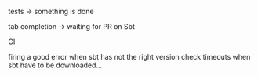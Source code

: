 
tests -> something is done

tab completion -> waiting for PR on Sbt

CI

firing a good error when sbt has not the right version
check timeouts when sbt have to be downloaded...
